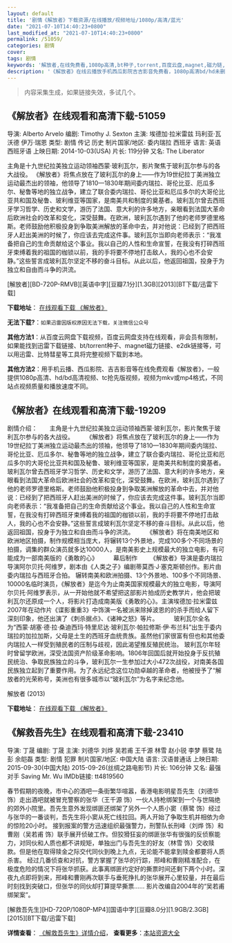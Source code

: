 ```yaml
---
layout: default
title: '剧情《解放者》下载资源/在线播放/视频地址/1080p/高清/蓝光'
date: "2021-07-10T14:40:23+0800"
last_modified_at: "2021-07-10T14:40:23+0800"
permalink: /51059/
categories: 剧情
cover:
tags: 剧情
keywords: '解放者,在线免费看,1080p高清,bt种子,torrent,百度云盘,magnet,磁力链,迅雷下载资源'
description: '《解放者》在线云播放手机西瓜影院吉吉影音免费看，1080p高清bd/hd未删减完整版和tc抢先枪版，mkv/mp4格式，附带bt/torrent种子、magnet/磁力链、百度云盘、网盘资源迅雷下载链接'
---
```


>内容采集生成，如果链接失效，多试几个。


## 《解放者》在线观看和高清下载-51059

导演: Alberto Arvelo 编剧: Timothy J. Sexton 主演: 埃德加·拉米雷兹 玛利亚·瓦沃德 伊万·瑞恩 类型: 剧情 传记 历史 制片国家/地区: 委内瑞拉 西班牙 语言: 英语 西班牙语 上映日期: 2014-10-03(USA) 片长: 119分钟 又名: The Liberator

主角是十九世纪拉美独立运动领袖西蒙·玻利瓦尔，影片聚焦于玻利瓦尔参与的各大战役。 《解放者》将焦点放在了玻利瓦尔的身上——作为19世纪拉丁美洲独立运动最杰出的领袖，他领导了1810—1830年期间委内瑞拉、哥伦比亚、厄瓜多尔、秘鲁等地的独立战争，建立了联合委内瑞拉、哥伦比亚和厄瓜多尔的大哥伦比亚共和国及秘鲁、玻利维亚等国家，是南美共和制度的奠基者。玻利瓦尔曾去西班牙学习哲学、历史和文学，游历了法国、意大利的许多地方，亲眼看到法国大革命后欧洲社会的改革和变化，深受鼓舞。在欧洲，玻利瓦尔遇到了他的老师罗德里格斯。老师鼓励他积极投身到争取美洲解放的革命中去，并对他说：已经到了把西班牙人赶出美洲的时候了，你应该去完成这件事。玻利瓦尔当即向老师表示：“我准备把自己的生命贡献给这个事业。我以自己的人性和生命宣誓，在我没有打碎西班牙束缚着我的祖国的枷锁以前，我的手将要不停地打击敌人，我的心也不会安静。”这些誓言成玻利瓦尔坚定不移的奋斗目标。从此以后，他返回祖国，投身于为独立和自由而斗争的洪流。


[解放者][BD-720P-RMVB][英语中字][豆瓣7.1分][1.3GB][2013][BT下载/迅雷下载]

**下载地址**： [在线观看下载 《解放者》](https://www.btdx8.com/torrent/libertador_2013.html) 


**无法下载?**：`如果迅雷因版权原因无法下载，关注微信公众号 `

**其他方法1**：从百度云网盘下载视频，百度云网盘支持在线观看，非会员有限制，如果能找到迅雷下载链接、bt/torrent种子、magnet磁力链接、e2dk链接等，可以用迅雷、比特彗星等工具将完整视频下载到本地。

**其他方法2**：用手机云播、西瓜影院、吉吉影音等在线免费观看《解放者》，一般提供1080p高清、hd/bd高清视频、tc抢先版视频，视频为mkv或mp4格式，不同站点视频质量和播放速度不同。


## 《解放者》在线观看和高清下载-19209

剧情介绍：　　主角是十九世纪拉美独立运动领袖西蒙·玻利瓦尔，影片聚焦于玻利瓦尔参与的各大战役。  　　《解放者》将焦点放在了玻利瓦尔的身上——作为19世纪拉丁美洲独立运动最杰出的领袖，他领导了1810—1830年期间委内瑞拉、哥伦比亚、厄瓜多尔、秘鲁等地的独立战争，建立了联合委内瑞拉、哥伦比亚和厄瓜多尔的大哥伦比亚共和国及秘鲁、玻利维亚等国家，是南美共和制度的奠基者。玻利瓦尔曾去西班牙学习哲学、历史和文学，游历了法国、意大利的许多地方，亲眼看到法国大革命后欧洲社会的改革和变化，深受鼓舞。在欧洲，玻利瓦尔遇到了他的老师罗德里格斯。老师鼓励他积极投身到争取美洲解放的革命中去，并对他说：已经到了把西班牙人赶出美洲的时候了，你应该去完成这件事。玻利瓦尔当即向老师表示：“我准备把自己的生命贡献给这个事业。我以自己的人性和生命宣誓，在我没有打碎西班牙束缚着我的祖国的枷锁以前，我的手将要不停地打击敌人，我的心也不会安静。”这些誓言成玻利瓦尔坚定不移的奋斗目标。从此以后，他返回祖国，投身于为独立和自由而斗争的洪流。  　　《解放者》将在南美地区和欧洲地区拍摄，制作规模相当庞大，将辗转13个外景地，完成100多个不同场景的拍摄，调集的群众演员就多达10000人，是南美影史上规模最大的独立电影，有可能成为一部南美版的《勇敢的心》  　　幕后制作  　　《解放者》导演是委内瑞拉导演阿尔贝托·阿维罗，剧本由《人类之子》编剧蒂莫西·J·塞克斯顿创作。影片由委内瑞拉与西班牙合拍。 辗转南美和欧洲拍摄、13个外景地、100多个不同场景、10000名临时演员，《解放者》是迄今为止南美国家规模最大的独立电影，导演阿尔贝托·阿维罗表示，从一开始他就不希望把这部影片拍成历史教学片，他会把玻利瓦尔还原成一个人，将影片打造成南美版《勇敢的心》。主演埃德加·拉米雷兹2007年在动作片《谍影重重3》中饰演一名被派来除掉波恩的的杀手而给人留下深刻印象，他还出演了《刺杀据点》、《诸神之怒》等片。  　　玻利瓦尔全名为“西蒙·胡塞·德·拉·桑迪西玛·特里尼达·玻利瓦尔·帕拉修斯·伊·布兰科”出生于委内瑞拉的加拉加斯，父母是土生的西班牙血统贵族。虽然他们家很富有但也和其他委内瑞拉人一样受到殖民者的压制与歧视，因此渴望推反殖民统治。 玻利瓦尔年轻时曾留学欧洲，深受法国资产阶级革命影响。1806年回国后就开始投身于反抗殖民统治、争取民族独立的斗争，玻利瓦尔一生参加过大小472次战役，对南美各国民族独立起到了重要作用。为了永远纪念这位功勋卓越的革命者，他被授予了“解放者的光荣称号，美洲也有很多城市以“玻利瓦尔”为名字来纪念他。


解放者 (2013)

**下载地址**： [在线观看下载 《解放者》](https://www.btbtdy.me/btdy/dy2484.html) 


## 《解救吾先生》在线观看和高清下载-23410

导演: 丁晟 编剧: 丁晟 主演: 刘德华 刘烨 吴若甫 王千源 林雪 赵小锐 李梦 蔡鹭 陆彭 余皑磊 类型: 剧情 犯罪 制片国家/地区: 中国大陆 语言: 汉语普通话 上映日期: 2015-09-30(中国大陆) 2015-09-26(丝绸之路电影节) 片长: 106分钟 又名: 最强对手 Saving Mr. Wu IMDb链接: tt4819560

春节假期的夜晚，市中心的酒吧一条街繁华喧嚣，香港电影明星吾先生（刘德华 饰）走出酒吧就被冒充警察的张华（王千源 饰）一伙人持枪绑架到一个与世隔绝的郊外小院里。吾先生意外发现绑匪还绑架了另外一个人质小窦（蔡鹭 饰）经过与张华的一番谈判，吾先生将小窦从死亡线拉回。两人开始了争取生机并相依为命的惊险20小时。 接到报案的警方迅速组织最强警力，刑警队长刑峰（刘烨 饰）和曹刚（吴若甫 饰）联手展开侦破工作。但狡猾狂妄的绑匪张华有很强的反侦察能力，对同伙和人质也都不讲规矩，单独出门与吾先生的好友（林雪 饰）交收赎款。但是他在取得赎金之际交代同伙到晚上九点，无论能不能拿到赎金都要将人质杀害。 经过几番侦查和对抗，警方掌握了张华的行踪，邢峰和曹刚精准配合，在极度危险的情况下将张华抓获。此事离绑匪约定好的撕票时间还剩下两个小时。深夜九点即将到来，邢峰和曹刚再次联手与垂死挣扎的张华展开心里较量，并在最后时刻找到突破口，但张华的同伙却打算提早撕票…… 影片改编自2004年的“吴若甫绑架案”。


[解救吾先生][HD-720P/1080P-MP4][国语中字][豆瓣8.0分][1.9GB/2.3GB][2015][BT下载/迅雷下载]

**详情查看**： [《解救吾先生》详情介绍](/movie/23410/)， **查看更多**：[本站资源大全](/movie/t/all/)

